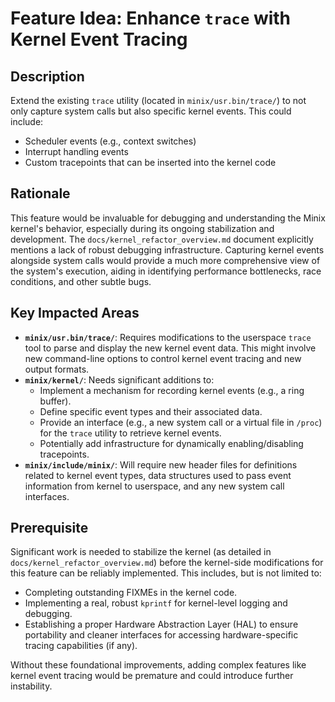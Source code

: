 # Feature Idea: Enhance `trace` with Kernel Event Tracing

## Description

Extend the existing `trace` utility (located in `minix/usr.bin/trace/`) to not only capture system calls but also specific kernel events. This could include:

*   Scheduler events (e.g., context switches)
*   Interrupt handling events
*   Custom tracepoints that can be inserted into the kernel code

## Rationale

This feature would be invaluable for debugging and understanding the Minix kernel's behavior, especially during its ongoing stabilization and development. The `docs/kernel_refactor_overview.md` document explicitly mentions a lack of robust debugging infrastructure. Capturing kernel events alongside system calls would provide a much more comprehensive view of the system's execution, aiding in identifying performance bottlenecks, race conditions, and other subtle bugs.

## Key Impacted Areas

*   **`minix/usr.bin/trace/`**: Requires modifications to the userspace `trace` tool to parse and display the new kernel event data. This might involve new command-line options to control kernel event tracing and new output formats.
*   **`minix/kernel/`**: Needs significant additions to:
    *   Implement a mechanism for recording kernel events (e.g., a ring buffer).
    *   Define specific event types and their associated data.
    *   Provide an interface (e.g., a new system call or a virtual file in `/proc`) for the `trace` utility to retrieve kernel events.
    *   Potentially add infrastructure for dynamically enabling/disabling tracepoints.
*   **`minix/include/minix/`**: Will require new header files for definitions related to kernel event types, data structures used to pass event information from kernel to userspace, and any new system call interfaces.

## Prerequisite

Significant work is needed to stabilize the kernel (as detailed in `docs/kernel_refactor_overview.md`) before the kernel-side modifications for this feature can be reliably implemented. This includes, but is not limited to:

*   Completing outstanding FIXMEs in the kernel code.
*   Implementing a real, robust `kprintf` for kernel-level logging and debugging.
*   Establishing a proper Hardware Abstraction Layer (HAL) to ensure portability and cleaner interfaces for accessing hardware-specific tracing capabilities (if any).

Without these foundational improvements, adding complex features like kernel event tracing would be premature and could introduce further instability.
